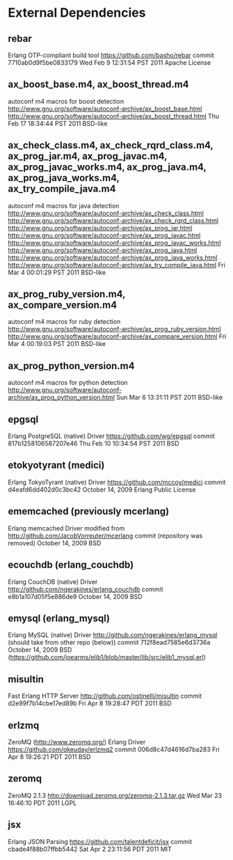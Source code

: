 External Dependencies
=====================

rebar
-----
Erlang OTP-compliant build tool
https://github.com/basho/rebar
commit 7710ab0d9f5be0833179
Wed Feb  9 12:31:54 PST 2011
Apache License

ax_boost_base.m4, ax_boost_thread.m4
------------------------------------
autoconf m4 macros for boost detection
http://www.gnu.org/software/autoconf-archive/ax_boost_base.html
http://www.gnu.org/software/autoconf-archive/ax_boost_thread.html
Thu Feb 17 18:34:44 PST 2011
BSD-like

ax_check_class.m4, ax_check_rqrd_class.m4, ax_prog_jar.m4,
ax_prog_javac.m4, ax_prog_javac_works.m4, ax_prog_java.m4,
ax_prog_java_works.m4, ax_try_compile_java.m4
----------------------------------------------------------
autoconf m4 macros for java detection
http://www.gnu.org/software/autoconf-archive/ax_check_class.html
http://www.gnu.org/software/autoconf-archive/ax_check_rqrd_class.html
http://www.gnu.org/software/autoconf-archive/ax_prog_jar.html
http://www.gnu.org/software/autoconf-archive/ax_prog_javac.html
http://www.gnu.org/software/autoconf-archive/ax_prog_javac_works.html
http://www.gnu.org/software/autoconf-archive/ax_prog_java.html
http://www.gnu.org/software/autoconf-archive/ax_prog_java_works.html
http://www.gnu.org/software/autoconf-archive/ax_try_compile_java.html
Fri Mar  4 00:01:29 PST 2011
BSD-like

ax_prog_ruby_version.m4, ax_compare_version.m4
----------------------------------------------
autoconf m4 macros for ruby detection
http://www.gnu.org/software/autoconf-archive/ax_prog_ruby_version.html
http://www.gnu.org/software/autoconf-archive/ax_compare_version.html
Fri Mar  4 00:19:03 PST 2011
BSD-like

ax_prog_python_version.m4
-------------------------
autoconf m4 macros for python detection
http://www.gnu.org/software/autoconf-archive/ax_prog_python_version.html
Sun Mar  6 13:31:11 PST 2011
BSD-like

epgsql
------
Erlang PostgreSQL (native) Driver
https://github.com/wg/epgsql
commit 817b1258106587207e46
Thu Feb 10 10:34:54 PST 2011
BSD

etokyotyrant (medici)
---------------------
Erlang TokyoTyrant (native) Driver
https://github.com/mccoy/medici
commit d4eafd6dd402d0c3bc42
October 14, 2009
Erlang Public License

ememcached (previously mcerlang)
--------------------------------
Erlang memcached Driver
modified from http://github.com/JacobVorreuter/mcerlang
commit (repository was removed)
October 14, 2009
BSD

ecouchdb (erlang_couchdb)
-------------------------
Erlang CouchDB (native) Driver
http://github.com/ngerakines/erlang_couchdb
commit e8b1a107d05f5e886de9
October 14, 2009
BSD

emysql (erlang_mysql)
---------------------
Erlang MySQL (native) Driver
http://github.com/ngerakines/erlang_mysql (should take from other repo (below))
commit 712f8ead7585e6d3736a
October 14, 2009
BSD (https://github.com/joearms/elib1/blob/master/lib/src/elib1_mysql.erl)

misultin
--------
Fast Erlang HTTP Server
http://github.com/ostinelli/misultin
commit d2e99f7b14cbe17ed89b
Fri Apr  8 19:28:47 PDT 2011
BSD

erlzmq
------
ZeroMQ (http://www.zeromq.org/) Erlang Driver
https://github.com/okeuday/erlzmq2
commit 006d8c47d4616d7ba283
Fri Apr  8 19:26:21 PDT 2011
BSD

zeromq
------
ZeroMQ 2.1.3
http://download.zeromq.org/zeromq-2.1.3.tar.gz
Wed Mar 23 16:46:10 PDT 2011
LGPL

jsx
---
Erlang JSON Parsing
https://github.com/talentdeficit/jsx
commit cbade4f88b07ffbb5442
Sat Apr  2 23:11:56 PDT 2011
MIT

